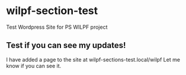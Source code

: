 # wilpf-section-test
Test Wordpress Site for PS WILPF project

## Test if you can see my updates!
I have added a page to the site at wilpf-sections-test.local/wilpf
Let me know if you can see it.
